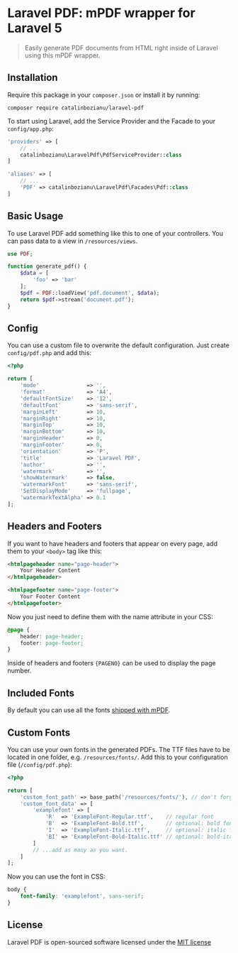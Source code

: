 # Laravel PDF: mPDF wrapper for Laravel 5

> Easily generate PDF documents from HTML right inside of Laravel using this mPDF wrapper.


## Installation

Require this package in your `composer.json` or install it by running:

```
composer require catalinbozianu/laravel-pdf
```

To start using Laravel, add the Service Provider and the Facade to your `config/app.php`:

```php
'providers' => [
    // ...
    catalinbozianu\LaravelPdf\PdfServiceProvider::class
]
```

```php
'aliases' => [
    // ...
    'PDF' => catalinbozianu\LaravelPdf\Facades\Pdf::class
]
```

## Basic Usage

To use Laravel PDF add something like this to one of your controllers. You can pass data to a view in `/resources/views`.

```php
use PDF;

function generate_pdf() {
    $data = [
        'foo' => 'bar'
    ];
    $pdf = PDF::loadView('pdf.document', $data);
    return $pdf->stream('document.pdf');
}
```


## Config

You can use a custom file to overwrite the default configuration. Just create `config/pdf.php` and add this:

```php
<?php

return [
    'mode'               => '',
    'format'             => 'A4',
    'defaultFontSize'    => '12',
    'defaultFont'        => 'sans-serif',
    'marginLeft'         => 10,
    'marginRight'        => 10,
    'marginTop'          => 10,
    'marginBottom'       => 10,
    'marginHeader'       => 0,
    'marginFooter'       => 0,
    'orientation'        => 'P',
    'title'              => 'Laravel PDF',
    'author'             => '',
    'watermark'          => '',
    'showWatermark'      => false,
    'watermarkFont'      => 'sans-serif',
    'SetDisplayMode'     => 'fullpage',
    'watermarkTextAlpha' => 0.1
];
```

## Headers and Footers

If you want to have headers and footers that appear on every page, add them to your `<body>` tag like this:

```html
<htmlpageheader name="page-header">
    Your Header Content
</htmlpageheader>

<htmlpagefooter name="page-footer">
    Your Footer Content
</htmlpagefooter>
```

Now you just need to define them with the name attribute in your CSS:

```css
@page {
    header: page-header;
    footer: page-footer;
}
```

Inside of headers and footers `{PAGENO}` can be used to display the page number.

## Included Fonts

By default you can use all the fonts [shipped with mPDF](https://mpdf.github.io/fonts-languages/available-fonts-v6.html).

## Custom Fonts

You can use your own fonts in the generated PDFs. The TTF files have to be located in one folder, e.g. `/resources/fonts/`. Add this to your configuration file (`/config/pdf.php`):

```php
<?php

return [
    'custom_font_path' => base_path('/resources/fonts/'), // don't forget the trailing slash!
    'custom_font_data' => [
        'examplefont' => [
            'R'  => 'ExampleFont-Regular.ttf',    // regular font
            'B'  => 'ExampleFont-Bold.ttf',       // optional: bold font
            'I'  => 'ExampleFont-Italic.ttf',     // optional: italic font
            'BI' => 'ExampleFont-Bold-Italic.ttf' // optional: bold-italic font
        ]
        // ...add as many as you want.
    ]
];
```

Now you can use the font in CSS:

```css
body {
    font-family: 'examplefont', sans-serif;
}
```

## License

Laravel PDF is open-sourced software licensed under the [MIT license](http://opensource.org/licenses/MIT)
